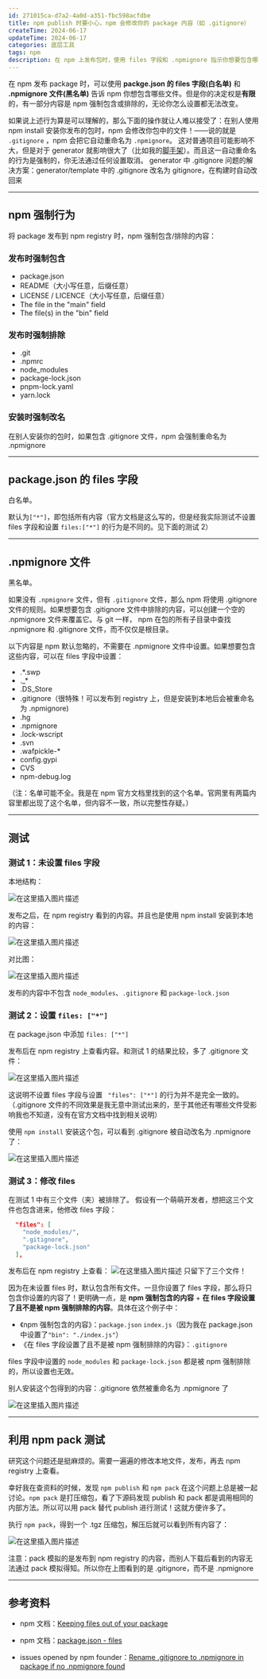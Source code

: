 ```yaml
---
id: 271015ca-d7a2-4a0d-a351-fbc598acfdbe
title: npm publish 时要小心，npm 会修改你的 package 内容（如 .gitignore）
createTime: 2024-06-17
updateTime: 2024-06-17
categories: 底层工具
tags: npm
description: 在 npm 上发布包时，使用 files 字段和 .npmignore 指示你想要包含哪些文件。但是有部分内容是 npm 强制包含或排除的，你无法改变。并且在别人安装你的包时，npm还会把 .gitignore 文件强制改名为 .npmignore，这给很多 generator 项目带来麻烦。
---
```


在 npm 发布 package 时，可以使用 **packge.json 的 files 字段(白名单)** 和 **.npmignore 文件(黑名单)** 告诉 npm 你想包含哪些文件。但是你的决定权是**有限**的，有一部分内容是 npm 强制包含或排除的，无论你怎么设置都无法改变。

如果说上述行为算是可以理解的，那么下面的操作就让人难以接受了：在别人使用 npm install 安装你发布的包时，npm 会修改你包中的文件！——说的就是 `.gitignore` ，npm 会把它自动重命名为 `.npmignore`。
这对普通项目可能影响不大，但是对于 generator 就影响很大了（比如我的[脚手架](https://blog.csdn.net/tangran0526/article/details/139417312)）。而且这一自动重命名的行为是强制的，你无法通过任何设置取消。
generator 中 .gitignore 问题的解决方案：generator/template 中的 .gitignore 改名为 gitignore，在构建时自动改回来

---

## npm 强制行为

将 package 发布到 npm registry 时，npm 强制包含/排除的内容：

### 发布时强制包含

- package.json
- README（大小写任意，后缀任意）
- LICENSE / LICENCE（大小写任意，后缀任意）
- The file in the "main" field
- The file(s) in the "bin" field

### 发布时强制排除

- .git
- .npmrc
- node_modules
- package-lock.json
- pnpm-lock.yaml
- yarn.lock

### 安装时强制改名

在别人安装你的包时，如果包含 .gitignore 文件，npm 会强制重命名为 .npmignore

---

## package.json 的 files 字段

白名单。

默认为`["*"]`，即包括所有内容（官方文档是这么写的，但是经我实际测试不设置 files 字段和设置 `files:["*"]` 的行为是不同的。见下面的测试 2）

---

## .npmignore 文件

黑名单。

如果没有 `.npmignore` 文件，但有 `.gitignore` 文件，那么 npm 将使用 .gitignore 文件的规则。如果想要包含 .gitignore 文件中排除的内容，可以创建一个空的 .npmignore 文件来覆盖它。与 git 一样， npm 在包的所有子目录中查找 .npmignore 和 .gitignore 文件，而不仅仅是根目录。

以下内容是 npm 默认忽略的，不需要在 .npmignore 文件中设置。如果想要包含这些内容，可以在 files 字段中设置：

- .\*.swp
- .\_\*
- .DS_Store
- .gitignore（很特殊！可以发布到 registry 上，但是安装到本地后会被重命名为 .npmignore)
- .hg
- .npmignore
- .lock-wscript
- .svn
- .wafpickle-\*
- config.gypi
- CVS
- npm-debug.log

（注：名单可能不全。我是在 npm 官方文档里找到的这个名单。官网里有两篇内容里都出现了这个名单，但内容不一致，所以完整性存疑。）

---

## 测试

### 测试 1：未设置 files 字段

本地结构：

![在这里插入图片描述](..\post-assets\e682d911-a5d6-4b93-8cb8-849880e43ee7.png)

发布之后，在 npm registry 看到的内容。并且也是使用 npm install 安装到本地的内容：

![在这里插入图片描述](..\post-assets\9bd0af8c-0c11-4305-871a-bceb867b7f6a.png)

对比图：

![在这里插入图片描述](..\post-assets\ab0d316c-d151-4c62-b339-2b28f1e05f28.png)

发布的内容中不包含 `node_modules`、`.gitignore` 和 `package-lock.json`

### 测试 2：设置 `files: ["*"]`

在 package.json 中添加 `files: ["*"]`

发布后在 npm registry 上查看内容。和测试 1 的结果比较，多了 .gitignore 文件：

![在这里插入图片描述](..\post-assets\3819e2ed-0a79-44a0-8576-69a7e13d081f.png)

这说明不设置 files 字段与设置 ` "files": ["*"]` 的行为并不是完全一致的。（.gitignore 文件的不同效果是我无意中测试出来的，至于其他还有哪些文件受影响我也不知道，没有在官方文档中找到相关说明）

使用 `npm install` 安装这个包，可以看到 .gitignore 被自动改名为 .npmignore 了：

![在这里插入图片描述](..\post-assets\c2c05f33-504d-4403-a3bf-0a9c5e5e2af4.png)

### 测试 3：修改 files

在测试 1 中有三个文件（夹）被排除了。
假设有一个萌萌开发者，想把这三个文件也包含进来，他修改 files 字段：

```json
  "files": [
    "node_modules/",
    ".gitignore",
    "package-lock.json"
  ],
```

发布后在 npm registry 上查看：
![在这里插入图片描述](..\post-assets\06d9b793-496c-4739-ab92-46e8eafe51e9.png)
只留下了三个文件！

因为在未设置 files 时，默认包含所有文件。一旦你设置了 files 字段，那么将只包含你设置的内容了！更明确一点，是 **npm 强制包含的内容** + **在 files 字段设置了且不是被 npm 强制排除的内容**。具体在这个例子中：

- 《npm 强制包含的内容》：`package.json` `index.js`（因为我在 package.json 中设置了`"bin": "./index.js"`）
- 《在 files 字段设置了且不是被 npm 强制排除的内容》：`.gitignore`

files 字段中设置的 `node_modules` 和 `package-lock.json` 都是被 npm 强制排除的，所以设置也无效。

别人安装这个包得到的内容：.gitignore 依然被重命名为 .npmignore 了

![在这里插入图片描述](..\post-assets\fd6c3f8a-0d14-44c7-ad21-5b723f264ff2.png)

---

## 利用 npm pack 测试

研究这个问题还是挺麻烦的。需要一遍遍的修改本地文件，发布，再去 npm registry 上查看。

幸好我在查资料的时候，发现 `npm publish` 和 `npm pack` 在这个问题上总是被一起讨论。`npm pack` 是打压缩包，看了下源码发现 publish 和 pack 都是调用相同的内部方法。所以可以用 pack 替代 publish 进行测试！这就方便许多了。

执行 `npm pack`，得到一个 .tgz 压缩包，解压后就可以看到所有内容了：

![在这里插入图片描述](..\post-assets\d8051484-107c-428e-9389-9bee29beabce.png)

注意：pack 模拟的是发布到 npm registry 的内容，而别人下载后看到的内容无法通过 pack 模拟得知。所以你在上图看到的是 .gitignore，而不是 .npmignore

---

## 参考资料

- npm 文档：[Keeping files out of your package](https://docs.npmjs.com/cli/v6/using-npm/developers#keeping-files-out-of-your-package)
- npm 文档：[package.json - files](https://docs.npmjs.com/cli/v10/configuring-npm/package-json#files)

- issues opened by npm founder：[Rename .gitignore to .npmignore in package if no .npmignore found](https://github.com/npm/npm/issues/1862)
